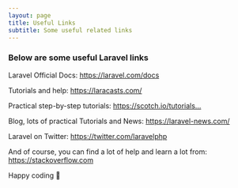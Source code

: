 ```yaml
---
layout: page
title: Useful Links
subtitle: Some useful related links
---
```


### Below are some useful Laravel links
Laravel Official Docs:
https://laravel.com/docs

Tutorials and help:
https://laracasts.com/

Practical step-by-step tutorials:
https://scotch.io/tutorials…

Blog, lots of practical Tutorials and News:
https://laravel-news.com/

Laravel on Twitter:
https://twitter.com/laravelphp

And of course, you can find a lot of help and learn a lot from:
https://stackoverflow.com

Happy coding 🙂